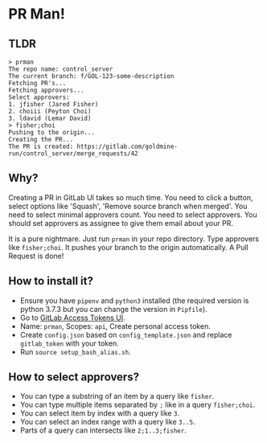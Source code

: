 # PR Man!

## TLDR

```
> prman
The repo name: control_server
The current branch: f/GOL-123-some-description
Fetching PR's...
Fetching approvers...
Select approvers:
1. jfisher (Jared Fisher)
2. choiii (Peyton Choi)
3. ldavid (Lemar David)
> fisher;choi
Pushing to the origin...
Creating the PR...
The PR is created: https://gitlab.com/goldmine-run/control_server/merge_requests/42
```

## Why?

Creating a PR in GitLab UI takes so much time.
You need to click a button, select options like 'Squash', 'Remove source branch when merged'.
You need to select minimal approvers count.
You need to select approvers.
You should set approvers as assignee to give them email about your PR.

It is a pure nightmare.
Just run `prman` in your repo directory.
Type approvers like `fisher;choi`.
It pushes your branch to the origin automatically.
A Pull Request is done!

## How to install it?

* Ensure you have `pipenv` and `python3` installed (the required version is python 3.7.3 but you can change the version in `Pipfile`).
* Go to [GitLab Access Tokens UI](https://gitlab.com/profile/personal_access_tokens).
* Name: `prman`, Scopes: `api`, Create personal access token.
* Create `config.json` based on `config_template.json` and replace `gitlab_token` with your token.
* Run `source setup_bash_alias.sh`.

## How to select approvers?

* You can type a substring of an item by a query like `fisher`.
* You can type multiple items separated by `;` like in a query `fisher;choi`.
* You can select item by index with a query like `3`.
* You can select an index range with a query like `3..5`.
* Parts of a query can intersects like `2;1..3;fisher`.
